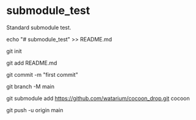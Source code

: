 # submodule_test

Standard submodule test.


echo "# submodule_test" >> README.md

git init

git add README.md

git commit -m "first commit"

git branch -M main

git submodule add https://github.com/watarium/cocoon_drop.git cocoon

git push -u origin main
